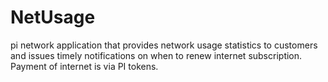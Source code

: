 # NetUsage
pi network application that provides network usage statistics to customers and issues timely notifications on when to renew internet subscription. Payment of internet is via PI tokens.
